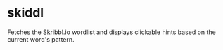 # skiddl
Fetches the Skribbl.io wordlist and displays clickable hints based on the current word's pattern.
